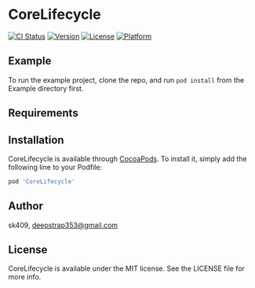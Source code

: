 # CoreLifecycle

[![CI Status](https://img.shields.io/travis/sk409/CoreLifecycle.svg?style=flat)](https://travis-ci.org/sk409/CoreLifecycle)
[![Version](https://img.shields.io/cocoapods/v/CoreLifecycle.svg?style=flat)](https://cocoapods.org/pods/CoreLifecycle)
[![License](https://img.shields.io/cocoapods/l/CoreLifecycle.svg?style=flat)](https://cocoapods.org/pods/CoreLifecycle)
[![Platform](https://img.shields.io/cocoapods/p/CoreLifecycle.svg?style=flat)](https://cocoapods.org/pods/CoreLifecycle)

## Example

To run the example project, clone the repo, and run `pod install` from the Example directory first.

## Requirements

## Installation

CoreLifecycle is available through [CocoaPods](https://cocoapods.org). To install
it, simply add the following line to your Podfile:

```ruby
pod 'CoreLifecycle'
```

## Author

sk409, deepstrap353@gmail.com

## License

CoreLifecycle is available under the MIT license. See the LICENSE file for more info.
